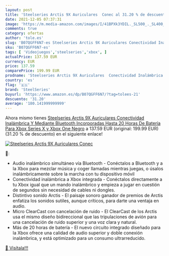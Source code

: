 ```yaml
---
layout: post
title: 'Steelseries Arctis 9X Auriculares  Conec al 31.20 % de descuento'
date: 2021-12-05 07:37:31
image: 'https://m.media-amazon.com/images/I/41BPXk3YDIL._SL500_._SL400_.jpg'
comments: true
category: ofertas
author: 'tole.es'
slug: 'B07QGFF6N7-es Steelseries Arctis 9X Auriculares Conectividad Inalámbrica...'
sku: 'B07QGFF6N7-es'
tags: [ 'Videojuegos','steelseries','xbox', ]
actualPrice: 137.59 EUR
currency: EUR
price: 137.59
comparePrice: 199.99 EUR
prodname: 'Steelseries Arctis 9X Auriculares  Conectividad Inalámbrica Y Mediante Bluetooth Incorporadas  Hasta 20 Horas De Batería  Para Xbox Series X y Xbox One  Negro'
country: 'es'
flag: '🇪🇸'
brand: 'SteelSeries'
buyurl: 'https://www.amazon.es/dp/B07QGFF6N7/?tag=tolees-21'
descuento: '31.20'
average: '180.141999999999'
---
```


Ahora mismo tienes [Steelseries Arctis 9X Auriculares  Conectividad Inalámbrica Y Mediante Bluetooth Incorporadas  Hasta 20 Horas De Batería  Para Xbox Series X y Xbox One  Negro](https://www.amazon.es/dp/B07QGFF6N7/?tag=tolees-21) a 137.59 EUR (original: 199.99 EUR) (31.20 %  de descuento) en el siguiente enlace!

[![Steelseries Arctis 9X Auriculares  Conec](https://m.media-amazon.com/images/I/41BPXk3YDIL._SL500_._SL400_.jpg)](https://www.amazon.es/dp/B07QGFF6N7/?tag=tolees-21)

🔎:

- Audio inalámbrico simultáneo vía Bluetooth - Conéctalos a Bluetooth y a la Xbox para mezclar música y coger llamadas mientras juegas, o úsalos inalámbricamente sobre la marcha con tu dispositivo móvil
- Conectividad inalámbrica a Xbox integrada - Conéctalos directamente a tu Xbox igual que un mando inalámbrico y empieza a jugar en cuestión de segundos sin necesidad de cables ni dongles.
- Distintivo sonido Arctis - El paisaje sonoro ganador de premios de Arctis enfatiza los sonidos sutiles, aunque críticos, para darte una ventaja en audio.
- Micro ClearCast con cancelación de ruido - El ClearCast de los Arctis usa el mismo diseño bidireccional que las tripulaciones de avión para una cancelación de ruido superior y una voz clara y natural.
- Más de 20 horas de batería - El nuevo circuito integrado diseñado para la Xbox ofrece una calidad de audio superior y doble conexión inalámbrica, y está optimizado para un consumo ultrarreducido.

[🛒 Visítala!!!](https://www.amazon.es/dp/B07QGFF6N7/?tag=tolees-21)

